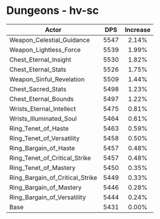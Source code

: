 # Dungeons - hv-sc
| Actor | DPS | Increase |
|---|:---:|:---:|
|Weapon_Celestial_Guidance|5547|2.14%|
|Weapon_Lightless_Force|5539|1.99%|
|Chest_Eternal_Insight|5530|1.82%|
|Chest_Eternal_Stats|5526|1.75%|
|Weapon_Sinful_Revelation|5509|1.44%|
|Chest_Sacred_Stats|5498|1.23%|
|Chest_Eternal_Bounds|5497|1.22%|
|Wrists_Eternal_Intellect|5475|0.81%|
|Wrists_Illuminated_Soul|5464|0.61%|
|Ring_Tenet_of_Haste|5463|0.59%|
|Ring_Tenet_of_Versatility|5458|0.50%|
|Ring_Bargain_of_Haste|5457|0.48%|
|Ring_Tenet_of_Critical_Strike|5457|0.48%|
|Ring_Tenet_of_Mastery|5450|0.35%|
|Ring_Bargain_of_Critical_Strike|5449|0.33%|
|Ring_Bargain_of_Mastery|5446|0.28%|
|Ring_Bargain_of_Versatility|5444|0.24%|
|Base|5431|0.00%|
